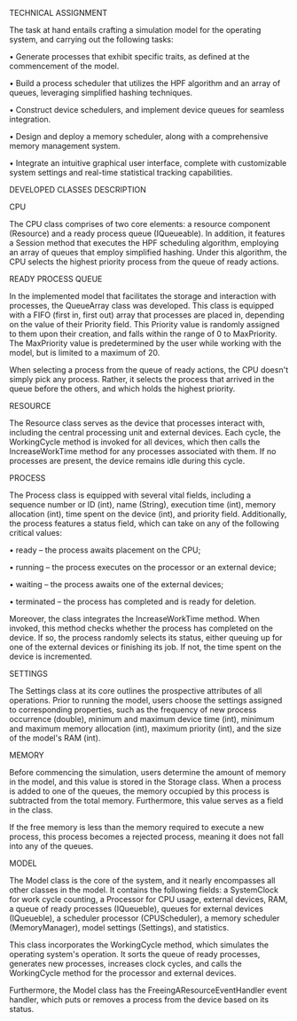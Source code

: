 TECHNICAL ASSIGNMENT

The task at hand entails crafting a simulation model for the operating system, and carrying out the following tasks:

• Generate processes that exhibit specific traits, as defined at the commencement of the model.

• Build a process scheduler that utilizes the HPF algorithm and an array of queues, leveraging simplified hashing techniques.

• Construct device schedulers, and implement device queues for seamless integration.

• Design and deploy a memory scheduler, along with a comprehensive memory management system.

• Integrate an intuitive graphical user interface, complete with customizable system settings and real-time statistical tracking capabilities.

DEVELOPED CLASSES DESCRIPTION

CPU

The CPU class comprises of two core elements: a resource component (Resource) and a ready process queue (IQueueable<Process>). In addition, it features a Session method that executes the HPF scheduling algorithm, employing an array of queues that employ simplified hashing. Under this algorithm, the CPU selects the highest priority process from the queue of ready actions.

READY PROCESS QUEUE

In the implemented model that facilitates the storage and interaction with processes, the QueueArray class was developed. This class is equipped with a FIFO (first in, first out) array that processes are placed in, depending on the value of their Priority field. This Priority value is randomly assigned to them upon their creation, and falls within the range of 0 to MaxPriority. The MaxPriority value is predetermined by the user while working with the model, but is limited to a maximum of 20.

When selecting a process from the queue of ready actions, the CPU doesn't simply pick any process. Rather, it selects the process that arrived in the queue before the others, and which holds the highest priority.

RESOURCE

The Resource class serves as the device that processes interact with, including the central processing unit and external devices. Each cycle, the WorkingCycle method is invoked for all devices, which then calls the IncreaseWorkTime method for any processes associated with them. If no processes are present, the device remains idle during this cycle.

PROCESS

The Process class is equipped with several vital fields, including a sequence number or ID (int), name (String), execution time (int), memory allocation (int), time spent on the device (int), and priority field. Additionally, the process features a status field, which can take on any of the following critical values:

• ready – the process awaits placement on the CPU;

• running – the process executes on the processor or an external device;

• waiting – the process awaits one of the external devices;

• terminated – the process has completed and is ready for deletion.

Moreover, the class integrates the IncreaseWorkTime method. When invoked, this method checks whether the process has completed on the device. If so, the process randomly selects its status, either queuing up for one of the external devices or finishing its job. If not, the time spent on the device is incremented.

SETTINGS

The Settings class at its core outlines the prospective attributes of all operations. Prior to running the model, users choose the settings assigned to corresponding properties, such as the frequency of new process occurrence (double), minimum and maximum device time (int), minimum and maximum memory allocation (int), maximum priority (int), and the size of the model's RAM (int).

MEMORY

Before commencing the simulation, users determine the amount of memory in the model, and this value is stored in the Storage class. When a process is added to one of the queues, the memory occupied by this process is subtracted from the total memory. Furthermore, this value serves as a field in the class.

If the free memory is less than the memory required to execute a new process, this process becomes a rejected process, meaning it does not fall into any of the queues.

MODEL

The Model class is the core of the system, and it nearly encompasses all other classes in the model. It contains the following fields: a SystemClock for work cycle counting, a Processor for CPU usage, external devices, RAM, a queue of ready processes (IQueueble<Process>), queues for external devices (IQueueble<Process>), a scheduler processor (CPUScheduler), a memory scheduler (MemoryManager), model settings (Settings), and statistics.

This class incorporates the WorkingCycle method, which simulates the operating system's operation. It sorts the queue of ready processes, generates new processes, increases clock cycles, and calls the WorkingCycle method for the processor and external devices.

Furthermore, the Model class has the FreeingAResourceEventHandler event handler, which puts or removes a process from the device based on its status.
